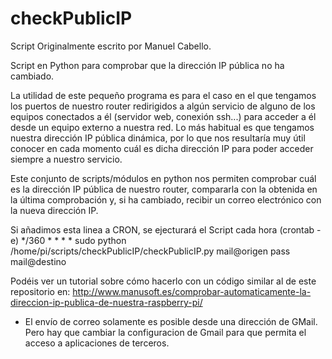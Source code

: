 # checkPublicIP

Script Originalmente escrito por Manuel Cabello.

Script en Python para comprobar que la dirección IP pública no ha cambiado.

La utilidad de este pequeño programa es para el caso en el que tengamos los puertos de nuestro router redirigidos a algún servicio de alguno de los equipos conectados a él (servidor web, conexión ssh...) para acceder a él desde un equipo externo a nuestra red. Lo más habitual es que tengamos nuestra dirección IP pública dinámica, por lo que nos resultaría muy útil conocer en cada momento cuál es dicha dirección IP para poder acceder siempre a nuestro servicio.

Este conjunto de scripts/módulos en python nos permiten comprobar cuál es la dirección IP pública de nuestro router, compararla con la obtenida en la última comprobación y, si ha cambiado, recibir un correo electrónico con la nueva dirección IP.

Si añadimos esta linea a CRON, se ejecturará el Script cada hora (crontab -e)
*/360 * * * * sudo python /home/pi/scripts/checkPublicIP/checkPublicIP.py mail@origen pass mail@destino

Podéis ver un tutorial sobre cómo hacerlo con un código similar al de este repositorio en: http://www.manusoft.es/comprobar-automaticamente-la-direccion-ip-publica-de-nuestra-raspberry-pi/


* El envío de correo solamente es posible desde una dirección de GMail. Pero hay que cambiar la configuracion de Gmail para que permita el acceso a aplicaciones de terceros. 
